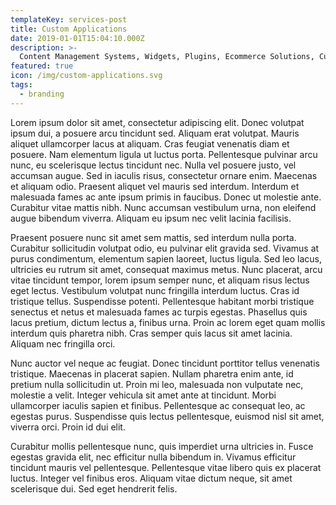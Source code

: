 ```yaml
---
templateKey: services-post
title: Custom Applications
date: 2019-01-01T15:04:10.000Z
description: >-
  Content Management Systems, Widgets, Plugins, Ecommerce Solutions, Custom Development… you name it, chances are we can build it. Before the custom development begins, we work with you to ensure that the software developed is going to suit the needs of your business now, and in the future, and make recommendations that we believe would benefit your business. We strive to create a great user experience in our developments and provide ongoing support if needed.
featured: true
icon: /img/custom-applications.svg
tags:
  - branding
---
```


Lorem ipsum dolor sit amet, consectetur adipiscing elit. Donec volutpat ipsum dui, a posuere arcu tincidunt sed. Aliquam erat volutpat. Mauris aliquet ullamcorper lacus at aliquam. Cras feugiat venenatis diam et posuere. Nam elementum ligula ut luctus porta. Pellentesque pulvinar arcu nunc, eu scelerisque lectus tincidunt nec. Nulla vel posuere justo, vel accumsan augue. Sed in iaculis risus, consectetur ornare enim. Maecenas et aliquam odio. Praesent aliquet vel mauris sed interdum. Interdum et malesuada fames ac ante ipsum primis in faucibus. Donec ut molestie ante. Curabitur vitae mattis nibh. Nunc accumsan vestibulum urna, non eleifend augue bibendum viverra. Aliquam eu ipsum nec velit lacinia facilisis.

Praesent posuere nunc sit amet sem mattis, sed interdum nulla porta. Curabitur sollicitudin volutpat odio, eu pulvinar elit gravida sed. Vivamus at purus condimentum, elementum sapien laoreet, luctus ligula. Sed leo lacus, ultricies eu rutrum sit amet, consequat maximus metus. Nunc placerat, arcu vitae tincidunt tempor, lorem ipsum semper nunc, et aliquam risus lectus eget lectus. Vestibulum volutpat nunc fringilla interdum luctus. Cras id tristique tellus. Suspendisse potenti. Pellentesque habitant morbi tristique senectus et netus et malesuada fames ac turpis egestas. Phasellus quis lacus pretium, dictum lectus a, finibus urna. Proin ac lorem eget quam mollis interdum quis pharetra nibh. Cras semper quis lacus sit amet lacinia. Aliquam nec fringilla orci.

Nunc auctor vel neque ac feugiat. Donec tincidunt porttitor tellus venenatis tristique. Maecenas in placerat sapien. Nullam pharetra enim ante, id pretium nulla sollicitudin ut. Proin mi leo, malesuada non vulputate nec, molestie a velit. Integer vehicula sit amet ante at tincidunt. Morbi ullamcorper iaculis sapien et finibus. Pellentesque ac consequat leo, ac egestas purus. Suspendisse quis lectus pellentesque, euismod nisl sit amet, viverra orci. Proin id dui elit.

Curabitur mollis pellentesque nunc, quis imperdiet urna ultricies in. Fusce egestas gravida elit, nec efficitur nulla bibendum in. Vivamus efficitur tincidunt mauris vel pellentesque. Pellentesque vitae libero quis ex placerat luctus. Integer vel finibus eros. Aliquam vitae dictum neque, sit amet scelerisque dui. Sed eget hendrerit felis.
